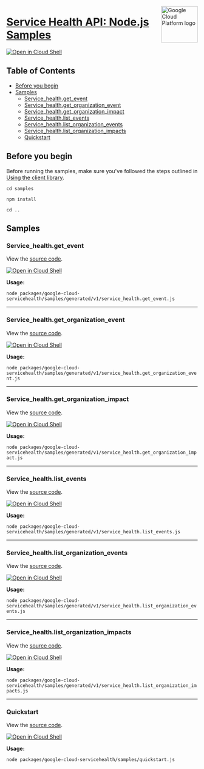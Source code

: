 [//]: # "This README.md file is auto-generated, all changes to this file will be lost."
[//]: # "To regenerate it, use `python -m synthtool`."
<img src="https://avatars2.githubusercontent.com/u/2810941?v=3&s=96" alt="Google Cloud Platform logo" title="Google Cloud Platform" align="right" height="96" width="96"/>

# [Service Health API: Node.js Samples](https://github.com/googleapis/google-cloud-node)

[![Open in Cloud Shell][shell_img]][shell_link]



## Table of Contents

* [Before you begin](#before-you-begin)
* [Samples](#samples)
  * [Service_health.get_event](#service_health.get_event)
  * [Service_health.get_organization_event](#service_health.get_organization_event)
  * [Service_health.get_organization_impact](#service_health.get_organization_impact)
  * [Service_health.list_events](#service_health.list_events)
  * [Service_health.list_organization_events](#service_health.list_organization_events)
  * [Service_health.list_organization_impacts](#service_health.list_organization_impacts)
  * [Quickstart](#quickstart)

## Before you begin

Before running the samples, make sure you've followed the steps outlined in
[Using the client library](https://github.com/googleapis/google-cloud-node#using-the-client-library).

`cd samples`

`npm install`

`cd ..`

## Samples



### Service_health.get_event

View the [source code](https://github.com/googleapis/google-cloud-node/blob/master/packages/google-cloud-servicehealth/samples/generated/v1/service_health.get_event.js).

[![Open in Cloud Shell][shell_img]](https://console.cloud.google.com/cloudshell/open?git_repo=https://github.com/googleapis/google-cloud-node&page=editor&open_in_editor=packages/google-cloud-servicehealth/samples/generated/v1/service_health.get_event.js,samples/README.md)

__Usage:__


`node packages/google-cloud-servicehealth/samples/generated/v1/service_health.get_event.js`


-----




### Service_health.get_organization_event

View the [source code](https://github.com/googleapis/google-cloud-node/blob/master/packages/google-cloud-servicehealth/samples/generated/v1/service_health.get_organization_event.js).

[![Open in Cloud Shell][shell_img]](https://console.cloud.google.com/cloudshell/open?git_repo=https://github.com/googleapis/google-cloud-node&page=editor&open_in_editor=packages/google-cloud-servicehealth/samples/generated/v1/service_health.get_organization_event.js,samples/README.md)

__Usage:__


`node packages/google-cloud-servicehealth/samples/generated/v1/service_health.get_organization_event.js`


-----




### Service_health.get_organization_impact

View the [source code](https://github.com/googleapis/google-cloud-node/blob/master/packages/google-cloud-servicehealth/samples/generated/v1/service_health.get_organization_impact.js).

[![Open in Cloud Shell][shell_img]](https://console.cloud.google.com/cloudshell/open?git_repo=https://github.com/googleapis/google-cloud-node&page=editor&open_in_editor=packages/google-cloud-servicehealth/samples/generated/v1/service_health.get_organization_impact.js,samples/README.md)

__Usage:__


`node packages/google-cloud-servicehealth/samples/generated/v1/service_health.get_organization_impact.js`


-----




### Service_health.list_events

View the [source code](https://github.com/googleapis/google-cloud-node/blob/master/packages/google-cloud-servicehealth/samples/generated/v1/service_health.list_events.js).

[![Open in Cloud Shell][shell_img]](https://console.cloud.google.com/cloudshell/open?git_repo=https://github.com/googleapis/google-cloud-node&page=editor&open_in_editor=packages/google-cloud-servicehealth/samples/generated/v1/service_health.list_events.js,samples/README.md)

__Usage:__


`node packages/google-cloud-servicehealth/samples/generated/v1/service_health.list_events.js`


-----




### Service_health.list_organization_events

View the [source code](https://github.com/googleapis/google-cloud-node/blob/master/packages/google-cloud-servicehealth/samples/generated/v1/service_health.list_organization_events.js).

[![Open in Cloud Shell][shell_img]](https://console.cloud.google.com/cloudshell/open?git_repo=https://github.com/googleapis/google-cloud-node&page=editor&open_in_editor=packages/google-cloud-servicehealth/samples/generated/v1/service_health.list_organization_events.js,samples/README.md)

__Usage:__


`node packages/google-cloud-servicehealth/samples/generated/v1/service_health.list_organization_events.js`


-----




### Service_health.list_organization_impacts

View the [source code](https://github.com/googleapis/google-cloud-node/blob/master/packages/google-cloud-servicehealth/samples/generated/v1/service_health.list_organization_impacts.js).

[![Open in Cloud Shell][shell_img]](https://console.cloud.google.com/cloudshell/open?git_repo=https://github.com/googleapis/google-cloud-node&page=editor&open_in_editor=packages/google-cloud-servicehealth/samples/generated/v1/service_health.list_organization_impacts.js,samples/README.md)

__Usage:__


`node packages/google-cloud-servicehealth/samples/generated/v1/service_health.list_organization_impacts.js`


-----




### Quickstart

View the [source code](https://github.com/googleapis/google-cloud-node/blob/master/packages/google-cloud-servicehealth/samples/quickstart.js).

[![Open in Cloud Shell][shell_img]](https://console.cloud.google.com/cloudshell/open?git_repo=https://github.com/googleapis/google-cloud-node&page=editor&open_in_editor=packages/google-cloud-servicehealth/samples/quickstart.js,samples/README.md)

__Usage:__


`node packages/google-cloud-servicehealth/samples/quickstart.js`






[shell_img]: https://gstatic.com/cloudssh/images/open-btn.png
[shell_link]: https://console.cloud.google.com/cloudshell/open?git_repo=https://github.com/googleapis/google-cloud-node&page=editor&open_in_editor=samples/README.md
[product-docs]: https://cloud.google.com/service-health/docs/overview
